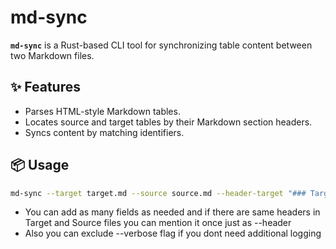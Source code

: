 
# md-sync

**`md-sync`** is a Rust-based CLI tool for synchronizing table content between two Markdown files.

## ✨ Features

- Parses HTML-style Markdown tables.
- Locates source and target tables by their Markdown section headers.
- Syncs content by matching identifiers.

## 📦 Usage

```sh
md-sync --target target.md --source source.md --header-target "### Target Header {#anchor}" --header-source "### Source Header" --field "TargetField=SourceField" [--field "AnotherTarget=AnotherSource"] [--verbose]
```

- You can add as many fields as needed and if there are same headers in Target and Source files you can mention it once just as --header
- Also you can exclude --verbose flag if you dont need additional logging 


